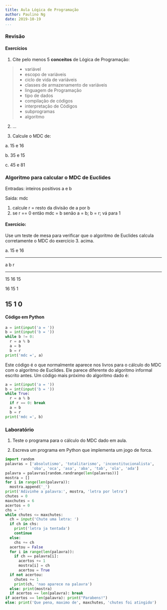 ```yaml
---
title: Aula Lógica de Programação
author: Paulino Ng
date: 2019-10-19
...
```


### Revisão

#### Exercícios

1. Cite pelo menos 5 **conceitos** de Lógica de Programação:

> * variável
> * escopo de variáveis
> * ciclo de vida de variáveis
> * classes de armazenamento de variáveis
> * linguagem de Programação
> * tipo de dados
> * compilação de códigos
> * interpretação de Códigos
> * subprogramas
> * algoritmo

2. ...


3. Calcule o MDC de:

  a. 15 e 16

  b. 35 e 15

  c. 45 e 81

### Algoritmo para calcular o MDC de Euclides

Entradas: inteiros positivos a e b

Saida: mdc

1. calcule r = resto da divisão de a por b
2. se r == 0 então mdc = b
   senão a = b; b = r; vá para 1

#### Exercicio:

Use um teste de mesa para verificar que o algoritmo de Euclides calcula
corretamente o MDC do exercício 3. acima.

a. 15 e 16

---------------
  a    b    r
---- ---- ----
 15   16   15

 16   15   1
 
 15    1   0
--------------

#### Código em Python

```Python
a = int(input('a = '))
b = int(input('b = '))
while b != 0:
  r = a % b
  a = b
  b = r
print('mdc =', a)
```

Este código é o que normalmente aparece nos livros para o cálculo do MDC
com o algoritmo de Euclides. Ele parece diferente do algoritmo informal
escrito antes. Um código mais próximo do algoritmo dado é:

```Python
a = int(input('a = '))
b = int(input('b = '))
while True:
  r = a % b
  if r == 0: break
  a = b
  b = r
print('mdc =', b)
```

### Laboratório

1. Teste o programa para o cálculo do MDC dado em aula.

2. Escreva um programa em Python que implementa um jogo de forca.

```Python
import random
palavras = ['absolutismo', 'totalitarismo', 'inconstitucionalista',
            'oba', 'oca', 'asa', 'aba', 'tab', 'ola', 'ada']
palavra = palavras[random.randrange(len(palavras))]
mostra = []
for i in range(len(palavra)):
  mostra.append('_')
print('Adivinhe a palavra:', mostra, 'letra por letra')
chutes = 0
maxchutes = 6
acertos = 0
chs = ''
while chutes <= maxchutes:
  ch = input('Chute uma letra: ')
  if ch in chs:
    print('letra ja tentada')
    continue
  else:
    chs += ch
  acertou = False
  for i in range(len(palavra)):
    if ch == palavra[i]:
      acertos += 1
      mostra[i] = ch
      acertou = True
  if not acertou:
    chutes += 1
    print(ch, 'nao aparece na palavra')
  else: print(mostra)
  if acertos == len(palavra): break
if acertos == len(palavra): print("Parabens!")
else: print('Que pena, maximo de', maxchutes, 'chutes foi atingido')
```
